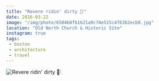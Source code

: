 ```yaml
---
title: "Revere ridin' dirty 🐴🕯"
date: 2016-03-22
image: "/img/photo/6504b8fb1621a9c74e515c4763b2ecb0.jpg"
location: "Old North Church & Historic Site"
instagram: true
tags:
 - boston
 - architecture
 - travel
---
```


![Revere ridin' dirty 🐴🕯](/img/photo/6504b8fb1621a9c74e515c4763b2ecb0.jpg)
